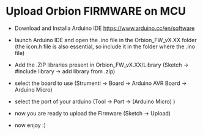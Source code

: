 # Upload Orbion FIRMWARE on MCU

- Download and Installa Arduino IDE https://www.arduino.cc/en/software
- launch Arduino IDE and open the .ino file in the Orbion_FW_vX.XX folder (the icon.h file is also essential, so include it in the folder where the .ino file)
- Add the .ZIP libraries present in Orbion_FW_vX.XX/Library (Sketch -> #include library -> add library from .zip)
- select the board to use (Strumenti -> Board -> Arduino AVR Board -> Arduino Micro)
- select the port of your arduino (Tool -> Port -> (Arduino Micro) )
- now you are ready to upload the Firmware (Sketch -> Upload)

- now enjoy :)
